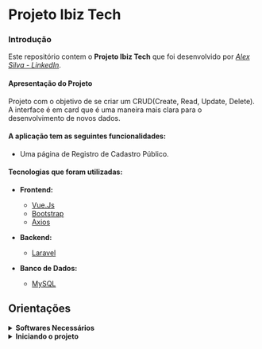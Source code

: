 
# Projeto Ibiz Tech

### Introdução

Este repositório contem o **Projeto Ibiz Tech** que foi desenvolvido por _[Alex Silva - LinkedIn](https://www.linkedin.com/in/alexcssilva/)_.

#### Apresentação do Projeto

Projeto com o objetivo de se criar um CRUD(Create, Read, Update, Delete).  A interface é em card que é uma maneira mais clara para o desenvolvimento de novos dados.

#### A aplicação tem as seguintes funcionalidades:

- Uma página de Registro de Cadastro Público.

#### Tecnologias que foram utilizadas:

 - **Frontend:**
	 - [Vue.Js](https://vuejs.org/guide/introduction.html)
	 - [Bootstrap](https://getbootstrap.com/docs/5.3/getting-started/introduction/)
	 - [Axios](https://axios-http.com/ptbr/docs/intro)

 - **Backend:**
	- [Laravel](https://axios-http.com/ptbr/docs/intro)

- **Banco de Dados:**
	- [MySQL](https://dev.mysql.com/doc/)

## Orientações

<details>
  <summary><strong>Softwares Necessários</strong></summary><br />
Certifique-se de ter o seguinte software instalado em sua máquina ou Docker com as imagens:

-   Node.js: [Download](https://nodejs.org/)
-   PHP: [Download](https://www.php.net/downloads.php)
-   Composer: [Download](https://getcomposer.org/download/)
-   MySQL: [Download](https://www.mysql.com/downloads/)
</details>

<details>
  <summary><strong>Iniciando o projeto</strong></summary><br />

 1. Crie um diretório com o nome de sua preferência:

    mkdir  -nome desejado-

 2. Clone o repositório no diretório criado anteriormente abrindo seu terminal coloque o código abaixo:
	 `git clone git@github.com:alexcssilva/Ibiz-Tech.git`

 3. Instale as dependências :
	 `npm install`

#### Configuração do Ambiente

 1. No arquivo `.env.example` altere o nome do arquivo para `.env`com suas informações de ambiente como:

    APP_URL=http://localhost
    DB_CONNECTION=mysql pgsql
    DB_HOST=127.0.0.1
    DB_PORT=3306
    DB_DATABASE=laravel_api
    DB_USERNAME=seu_usuario
    DB_PASSWORD=sua_senha

 ### API

**Popular o banco de dados**

    php artisan db:seed --class=LicitationsSeeder

**Endpoints**

- GET/licitation: retorna a lista de licitações
- GET/licitation/detail/:id_lic: retorna os detalhes de uma licitação
- POST/licitation/form: cria uma licitação
- PUT/licitation/detail/edit/:id_lic: atualiza uma licitação
- DELETE/licitation/detail/:id_lic: deleta uma licitação

</details>
